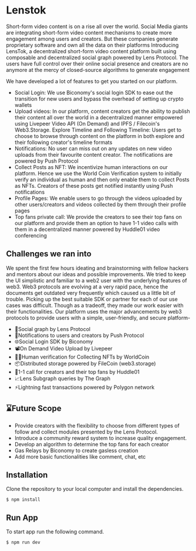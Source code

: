 # Lenstok

Short-form video content is on a rise all over the world. Social Media giants are integrating short-form video content mechanisms to create more engagement among users and creators. But these companies generate proprietary software and own all the data on their platforms
Introducing LensTok, a decentralized short-form video content platform built using composable and decentralized social graph powered by Lens Protocol. The users have full control over their online social presence and creators are no anymore at the mercy of closed-source algorithms to generate engagement

We have developed a lot of features to get you started on our platform.

- Social Login: We use Biconomy's social login SDK to ease out the transition for new users and bypass the overhead of setting up crypto wallets
- Upload videos: In our platform, content creators get the ability to publish their content all over the world in a decentralized manner empowered using Livepeer Video API (On Demand) and IPFS / Filecoin's Web3.Storage.
Explore Timeline and Following Timeline: Users get to choose to browse through content on the platform in both explore and their following creator's timeline formats
- Notifications: No user can miss out on any updates on new video uploads from their favourite content creator. The notifications are powered by Push Protocol
- Collect Posts as NFT: We incentivize human interactions on our platform. Hence we use the World Coin Verification system to initially verify an individual as human and then only enable them to collect Posts as NFTs. Creators of these posts get notified instantly using Push notifications
- Profile Pages: We enable users to go through the videos uploaded by other users/creators and videos collected by them through their profile pages
- Top fans private call: We provide the creators to see their top fans on our platform and provide them an option to have 1-1 video calls with them in a decentralized manner powered by Huddle01 video conferencing

## Challenges we ran into
We spent the first few hours ideating and brainstorming with fellow hackers and mentors about our ideas and possible improvements.
We tried to keep the UI simplistic and familiar to a web2 user with the underlying features of web3.
Web3 protocols are evolving at a very rapid pace, hence the documents get outdated very frequently which caused us a little bit of trouble.
Picking up the best suitable SDK or partner for each of our use cases was difficult. Though as a tradeoff, they made our work easier with their functionalities.
Our platform uses the major advancements by web3 protocols to provide users with a simple, user-friendly, and secure platform-
- 📔Social graph by Lens Protocol
- 🔔Notifications to users and creators by Push Protocol
- 🌐Social Login SDK by Biconomy
- 📽️On Demand Video Upload by Livepeer
- 👱‍♂️Human verification for Collecting NFTs by WorldCoin
- 📦Distributed storage powered by FileCoin (web3.storage)
- 📱1-1 call for creators and their top fans by Huddle01
- 📈Lens Subgraph queries by The Graph
- ⚡Lightning fast transactions powered by Polygon network

## ⌛Future Scope

- Provide creators with the flexibility to choose from different types of follow and collect modules presented by the Lens Protocol.
- Introduce a community reward system to increase quality engagement.
- Develop an algorithm to determine the top fans for each creator
- Gas Relays by Biconomy to create gasless creation
- Add more basic functionalities like comment, chat, etc

## Installation

Clone the repository to your local computer and install the dependencies.

```
$ npm install
```

## Run App

To start app run the following command.

```
$ npm run dev
```


